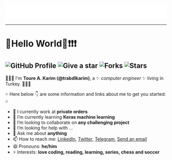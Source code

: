<a href="https://github.com/trabdlkarim?tab=repositories"> <img alt="Toure A. Karim" src="https://raw.githubusercontent.com/trabdlkarim/trabdlkarim/master/assets/welcome.gif"/> 
</a>
<hr/>

 # 👋Hello World👋:exclamation::exclamation::exclamation: 
 
 ## ![GitHub Profile](https://img.shields.io/badge/github-profile-yellowgreen) ![Give a star](https://img.shields.io/badge/give%20a%20star-if%20useful-blueviolet) ![Forks](https://img.shields.io/github/forks/trabdlkarim/trabdlkarim) ![Stars](https://img.shields.io/github/stars/trabdlkarim/trabdlkarim?color=red&style=plastic)


:mega::mega::mega: I'm **Toure A. Karim (@trabdlkarim)**, a ✨ *computer engineer* ✨ living in Turkey. :mega::mega::mega:

:sweat_drops: Here below :point_down: are some information and links about me to get you started: :sweat_drops:

- 🔭 I currently work at **private orders**
- 🌱 I’m currently learning **Keras machine learning**
- 👯 I’m looking to collaborate on **any challenging project**
- 🤔 I’m looking for help with ...
- 💬 Ask me about **anything**
- 📫 How to reach me: [LinkedIn](https://www.linkedin.com/in/trabdlkarim/), [Twitter](https://twitter.com/trabdlkarim), [Telegram](https://t.me/trabdlkarim), [Send an email](mailto:trabdlkarim@gmail.com)
- 😄 Pronouns: **he/him**
- ⚡ Interests: **love coding, reading, learning, series, chess and soccer**

